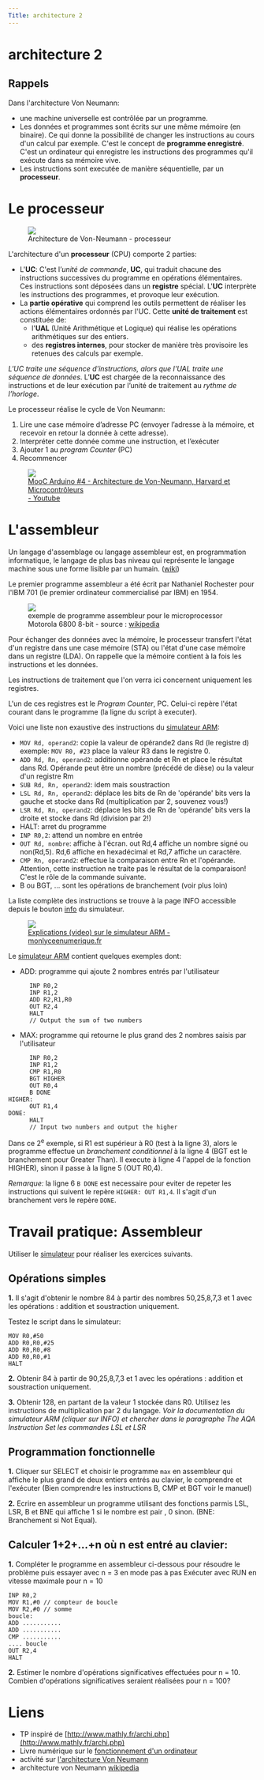 ```yaml
---
Title: architecture 2
---
```


# architecture 2
## Rappels
Dans l'architecture Von Neumann:

* une machine universelle est contrôlée par un programme.
* Les données et programmes sont écrits sur une même mémoire (en binaire). Ce qui donne la possibilité de changer les instructions au cours d'un calcul par exemple. C'est le concept de **programme enregistré**. C'est un ordinateur qui enregistre les instructions des programmes qu'il exécute dans sa mémoire vive.
* Les instructions sont executée de manière séquentielle, par un **processeur**.

# Le processeur
<figure>
  <img src="../images/architectureN2.png">
  <figcaption>Architecture de Von-Neumann - processeur</figcaption>
</figure>

L'architecture d'un **processeur** (CPU) comporte 2 parties: 

* L'**UC**: C'est l’*unité de commande*, **UC**, qui traduit chacune des instructions successives du programme en opérations élémentaires. Ces instructions sont déposées dans un **registre** spécial.  L'**UC** interprète les instructions des programmes, et provoque leur exécution.
* La **partie opérative** qui comprend les outils permettent de réaliser les actions élémentaires ordonnés par l'UC. Cette **unité de traitement** est constituée de:
  * l'**UAL** (Unité Arithmétique et Logique) qui réalise les opérations arithmétiques sur des entiers.
  * des **registres internes**, pour stocker de manière très provisoire les retenues des calculs par exemple.

*L'UC traite une séquence d'instructions, alors que l'UAL traite une séquence de données*. L’**UC** est chargée de la reconnaissance des instructions et de leur exécution par l’unité de traitement au *rythme de l’horloge*.

Le processeur réalise le cycle de Von Neumann:

1. Lire une case mémoire d’adresse PC (envoyer l’adresse à la mémoire, et recevoir en retour la donnée à cette adresse).
2. Interpréter cette donnée comme une instruction, et l’exécuter
3. Ajouter 1 au *program Counter* (PC)
4. Recommencer

<figure><a href="https://www.youtube.com/watch?v=cQjllS45ReU" target=blank>
  <img src="../images/architectureN1.png">
  <figcaption>MooC Arduino #4 - Architecture de Von-Neumann, Harvard et Microcontrôleurs<br> - Youtube</figcaption></a>
</figure>

# L'assembleur
Un langage d'assemblage ou langage assembleur est, en programmation informatique, le langage de plus bas niveau qui représente le langage machine sous une forme lisible par un humain. ([wiki](https://fr.wikipedia.org/wiki/Assembleur))

Le premier programme assembleur a été écrit par Nathaniel Rochester pour l'IBM 701 (le premier ordinateur commercialisé par IBM) en 1954.

<figure>
  <img src="../images/archi6.png">
<figcaption>exemple de programme assembleur pour  le microprocessor Motorola 6800 8-bit  - source : <a href="https://fr.wikipedia.org/wiki/Assembleur">wikipedia</a></figcaption>
</figure>


Pour échanger des données avec la mémoire, le processeur transfert l'état d'un registre dans une case mémoire (STA) ou l'état d'une case mémoire dans un registre (LDA). On rappelle que la mémoire contient à la fois les instructions et les données.

Les instructions de traitement que l'on verra ici concernent uniquement les registres. 

L'un de ces registres est le *Program Counter*, PC. Celui-ci repère l'état courant dans le programme (la ligne du script à executer).

Voici une liste non exaustive des instructions du <a href="" target=blank>simulateur ARM</a>:

* `MOV Rd, operand2`: copie la valeur de opérande2 dans Rd (le registre d)<br>
exemple: `MOV R0, #23` place la valeur R3 dans le registre 0.
* `ADD Rd, Rn, operand2`: additionne opérande et Rn et place le résultat dans Rd. Opérande peut être un nombre (précédé de dièse) ou la valeur d'un registre Rm
* `SUB Rd, Rn, operand2`: idem mais soustraction
* `LSL Rd, Rn, operand2`: déplace les bits de Rn de 'opérande' bits vers la gauche et stocke dans Rd (multiplication par 2, souvenez vous!)
* `LSR Rd, Rn, operand2`: déplace les bits de Rn de 'opérande' bits vers la droite et stocke dans Rd (division par 2!)
* HALT: arret du programme
* `INP R0,2`: attend un nombre en entrée
* `OUT Rd, nombre`: affiche à l'écran. out Rd,4 affiche un nombre signé ou non(Rd,5). Rd,6 affiche en hexadécimal et Rd,7 affiche un caractère.
* `CMP Rn, operand2`: effectue la comparaison entre Rn et l'opérande. Attention, cette instruction ne traite pas le résultat de la comparaison! C'est le rôle de la commande suivante.
* B ou BGT, ... sont les opérations de branchement (voir plus loin)<br>

La liste complète des instructions se trouve à la page INFO accessible depuis le bouton [info](https://www.peterhigginson.co.uk/AQA/info.html) du simulateur.


<figure>
  <img src="../images/ARM.png">
  <a href="https://www.youtube.com/watch?v=mhpwogkbtDU&t=17s" target=blank><figcaption>Explications (video) sur le simulateur ARM -<br> monlyceenumerique.fr</figcaption></a>
</figure>

Le <a href="https://www.peterhigginson.co.uk/AQA/" target=blank>simulateur ARM</a> contient quelques exemples dont:

* ADD: programme qui ajoute 2 nombres entrés par l'utilisateur

```
      INP R0,2
      INP R1,2
      ADD R2,R1,R0
      OUT R2,4
      HALT
      // Output the sum of two numbers
```

* MAX: programme qui retourne le plus grand des 2 nombres saisis par l'utilisateur

```
      INP R0,2
      INP R1,2
      CMP R1,R0
      BGT HIGHER
      OUT R0,4
      B DONE
HIGHER:
      OUT R1,4
DONE:
      HALT
      // Input two numbers and output the higher
```

Dans ce 2<sup>e</sup> exemple, si R1 est supérieur à R0 (test à la ligne 3), alors le programme effectue un *branchement conditionnel* à la ligne 4 (BGT est le branchement pour Greater Than). Il execute à ligne 4 l'appel de la fonction HIGHER), sinon il passe à la ligne 5 (OUT R0,4).

*Remarque:* la ligne 6 `B DONE` est necessaire pour eviter de repeter les instructions qui suivent le repère `HIGHER: OUT R1,4`. Il s'agit d'un branchement vers le repère `DONE`.

# Travail pratique: Assembleur
Utiliser le <a href="https://www.peterhigginson.co.uk/AQA/" target=blank>simulateur</a>  pour réaliser les exercices suivants.

## Opérations simples
**1.** Il s'agit d'obtenir le nombre 84 à partir des nombres 50,25,8,7,3 et 1 avec les opérations : addition et soustraction uniquement.

Testez le script dans le simulateur:

```
MOV R0,#50
ADD R0,R0,#25
ADD R0,R0,#8
ADD R0,R0,#1
HALT
```

**2.** Obtenir 84 à partir de 90,25,8,7,3 et 1 avec les opérations : addition et soustraction uniquement.

**3.** Obtenir 128, en partant de la valeur 1 stockée dans R0. Utilisez les  instructions de multiplication par 2 du langage. *Voir la documentation du simulateur ARM (cliquer sur INFO) et chercher dans le paragraphe The AQA Instruction Set les commandes LSL et LSR*

## Programmation fonctionnelle
**1.** Cliquer sur SELECT et choisir le programme `max` en assembleur qui affiche le plus grand de deux entiers entrés au clavier, le comprendre et l'exécuter (Bien comprendre les instructions B, CMP et BGT voir le manuel)

**2.** Ecrire en assembleur un programme utilisant des fonctions parmis LSL, LSR, B et BNE qui affiche 1 si le nombre est pair , 0 sinon. (BNE: Branchement si Not Equal).

## Calculer 1+2+...+n où n est entré au clavier:
**1.** Compléter le programme en assembleur ci-dessous pour résoudre le problème puis essayer avec n = 3 en mode pas à pas
Exécuter avec RUN en vitesse maximale pour n = 10

```
INP R0,2
MOV R1,#0 // compteur de boucle
MOV R2,#0 // somme 
boucle:
ADD ...........
ADD ...........
CMP ...........
.... boucle
OUT R2,4
HALT
```

**2.** Estimer le nombre d'opérations significatives effectuées pour n = 10. Combien d'opérations significatives seraient réalisées pour n = 100?

<!--
# Compléments et corrections

* Exemple de programme qui affiche toutes les puissances de 2 jusqu'à 128:*


```
  0       MOV R0, #1
  1       MOV R1, #0
    multiplie:
  2       LSL R0, R0, #1
  3       OUT R0,4
  4       ADD R1,R1,#1
  5       CMP R1, #7
  6       BLT multiplie
  7       B DONE
    DONE:
  8       HALT
  ```

* Exercice pair/impair

```
      INP R0,2
compare:
      CMP R0, #2
      BGT divise
      CMP R0, #1
      BEQ impair
      CMP R0, #2
      BEQ pair
      B compare
divise:
      LSR R0, R0, #1
      OUT R0,4
      B compare
impair:
      OUT R0,4
      B DONE
pair:
      OUT R0,4
      B DONE
DONE:
      HALT
```

* Assembleur pour  le microprocessor Motorola 6800 8-bit (voir image plus haut):

Supposons qu'il existe 2 registres, A et B: Les deux opérations qui s'appellent le stockage (**STA**) et le chargement (**LDA**) du contenu d'une case mémoire dans le registre A (ST pour STore, LD pour LoaD). Il y a bien entendu des opérations similaires pour le registre B (**STB** et **LDB**).

Une autre opération que peut exécuter le processeur est l'addition du contenu du registre A et du contenu du registre B. Et le résultat de l'opération peut être stocké dans le registre A (**ADD A**) ou dans le registre B (**ADD B**). De même, **DEC A** décrémente la valeur contenue dans le registre A, c'est-à-dire soustrait 1 à la valeur contenue dans le registre A et stocke la valeur ainsi obtenue dans le registre A et DEC B réalise le même calcul sur la valeur contenue dans le registre B.

*Exemple:* 

* LDA 7 <=> charger dans la registre A le contenu de la case mémoire n°7.
* LDB 8
* ADD A <=> ajouter le contenu des registres A et B et mettre le résultat dans le registre A
* STA 11 <=> mettre le contenu du registre A dans la case 11.

on pourrait exprimer le programme ci-dessus en binaire en décidant par exemple que l'instruction LDA s'écrit 0, l'instruction LDB s'écrit 1, l'instruction STA s'écrit 2, l'instruction STB s'écrit 3 et l'instruction ADD s'écrit 4, DEC s'écrit 5. A s'écrit 0 et B s'écrit 1. 

Supposons que l'adresse de la première donnée de ce programme en mémoire soit le n°100, on a la suite d'instructions entre les cases mémoires 100 et 107: 0,7,1,8,4,0,2,11

Le processeur doit donc disposer d'un registre appelé *compteur de programme*, PC, qui débute à 100, et qui est incrémenté de 2 après chaque instruction.

A chaque nouvelle instruction, l'**UC** du processeur charge le contenu des cases mémoires d'adresses PC et PC + 1 dans des registres. Son **UAL** décode (operation + argument) et execute:

Par exemple, pour la séquence précédente, les codes **0 et 7** correspondent à l'opération et la donnée pour la première instruction. (LDA 7). Puis viennent **1 et 8**, correspondant à LDB 8, ...etc.

*Tests et branchements:*  Deux instructions supplémentaires seront nécessaires:

**JMP** (jump) suivi de l'argument n charge le nombre n dans le registre PC : sert à détourner le programme de sa route et le forcer à continuer son exécution à l'adresse n. 

**JMZ** (jump if zero): effectue un saut si le contenu du registre A est 0, permet de faire des tests. On ajoute enfin l'instruction END, qui termine le programme. En langage machine, on suppose que JMP s'écrit 6. JMPZ s'écrit 7. END s'écrit 8 avec un argument puisqu'il en faut un : 0.

**JMN** et **JMP** suivi de l'argument n, effectuent un saut si le contenu du registre A est négatif (JMN) ou positif (JMP).

Pour construire une boucle ou un test avec ces nouvelles instructions, il faut tout d'abord trouver une façon de traduire la condition du test ou la condition d'arrêt de la boucle par un test d'égalité à zéro.
-->


# Liens
* TP inspiré de [http://www.mathly.fr/archi.php](http://www.mathly.fr/archi.php)
* Livre numérique sur le [fonctionnement d'un ordinateur](https://fr.wikibooks.org/wiki/Fonctionnement_d%27un_ordinateur)
* activité sur [l'architecture Von Neumann](http://nsi4noobs.fr/IMG/pdf/e1_1nsi_architecture_von_neumann.pdf)
* architecture von Neumann [wikipedia](https://fr.wikipedia.org/wiki/Architecture_de_von_Neumann)